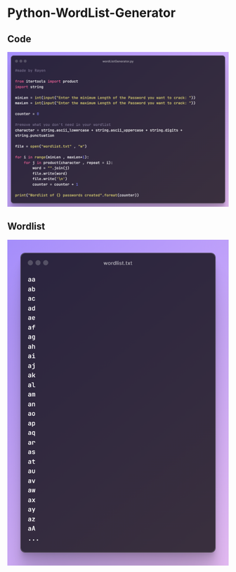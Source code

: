 # Python-WordList-Generator

## Code
![image1](wordListGenerator.py.png)


## Wordlist
![image2](wordlist.txt.png)